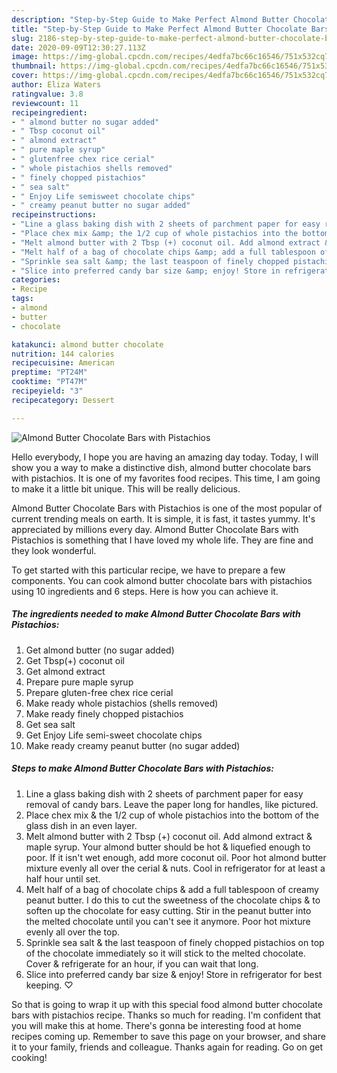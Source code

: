 ```yaml
---
description: "Step-by-Step Guide to Make Perfect Almond Butter Chocolate Bars with Pistachios"
title: "Step-by-Step Guide to Make Perfect Almond Butter Chocolate Bars with Pistachios"
slug: 2186-step-by-step-guide-to-make-perfect-almond-butter-chocolate-bars-with-pistachios
date: 2020-09-09T12:30:27.113Z
image: https://img-global.cpcdn.com/recipes/4edfa7bc66c16546/751x532cq70/almond-butter-chocolate-bars-with-pistachios-recipe-main-photo.jpg
thumbnail: https://img-global.cpcdn.com/recipes/4edfa7bc66c16546/751x532cq70/almond-butter-chocolate-bars-with-pistachios-recipe-main-photo.jpg
cover: https://img-global.cpcdn.com/recipes/4edfa7bc66c16546/751x532cq70/almond-butter-chocolate-bars-with-pistachios-recipe-main-photo.jpg
author: Eliza Waters
ratingvalue: 3.8
reviewcount: 11
recipeingredient:
- " almond butter no sugar added"
- " Tbsp coconut oil"
- " almond extract"
- " pure maple syrup"
- " glutenfree chex rice cerial"
- " whole pistachios shells removed"
- " finely chopped pistachios"
- " sea salt"
- " Enjoy Life semisweet chocolate chips"
- " creamy peanut butter no sugar added"
recipeinstructions:
- "Line a glass baking dish with 2 sheets of parchment paper for easy removal of candy bars. Leave the paper long for handles, like pictured."
- "Place chex mix &amp; the 1/2 cup of whole pistachios into the bottom of the glass dish in an even layer."
- "Melt almond butter with 2 Tbsp (+) coconut oil. Add almond extract &amp; maple syrup. Your almond butter should be hot &amp; liquefied enough to poor. If it isn&#39;t wet enough, add more coconut oil. Poor hot almond butter mixture evenly all over the cerial &amp; nuts. Cool in refrigerator for at least a half hour until set."
- "Melt half of a bag of chocolate chips &amp; add a full tablespoon of creamy peanut butter. I do this to cut the sweetness of the chocolate chips &amp; to soften up the chocolate for easy cutting. Stir in the peanut butter into the melted chocolate until you can&#39;t see it anymore. Poor hot mixture evenly all over the top."
- "Sprinkle sea salt &amp; the last teaspoon of finely chopped pistachios on top of the chocolate immediately so it will stick to the melted chocolate. Cover &amp; refrigerate for an hour, if you can wait that long."
- "Slice into preferred candy bar size &amp; enjoy! Store in refrigerator for best keeping. ♡"
categories:
- Recipe
tags:
- almond
- butter
- chocolate

katakunci: almond butter chocolate 
nutrition: 144 calories
recipecuisine: American
preptime: "PT24M"
cooktime: "PT47M"
recipeyield: "3"
recipecategory: Dessert

---
```



![Almond Butter Chocolate Bars with Pistachios](https://img-global.cpcdn.com/recipes/4edfa7bc66c16546/751x532cq70/almond-butter-chocolate-bars-with-pistachios-recipe-main-photo.jpg)

Hello everybody, I hope you are having an amazing day today. Today, I will show you a way to make a distinctive dish, almond butter chocolate bars with pistachios. It is one of my favorites food recipes. This time, I am going to make it a little bit unique. This will be really delicious.

Almond Butter Chocolate Bars with Pistachios is one of the most popular of current trending meals on earth. It is simple, it is fast, it tastes yummy. It's appreciated by millions every day. Almond Butter Chocolate Bars with Pistachios is something that I have loved my whole life. They are fine and they look wonderful.




To get started with this particular recipe, we have to prepare a few components. You can cook almond butter chocolate bars with pistachios using 10 ingredients and 6 steps. Here is how you can achieve it.

<!--inarticleads1-->

##### The ingredients needed to make Almond Butter Chocolate Bars with Pistachios:

1. Get  almond butter (no sugar added)
1. Get  Tbsp(+) coconut oil
1. Get  almond extract
1. Prepare  pure maple syrup
1. Prepare  gluten-free chex rice cerial
1. Make ready  whole pistachios (shells removed)
1. Make ready  finely chopped pistachios
1. Get  sea salt
1. Get  Enjoy Life semi-sweet chocolate chips
1. Make ready  creamy peanut butter (no sugar added)




<!--inarticleads2-->

##### Steps to make Almond Butter Chocolate Bars with Pistachios:

1. Line a glass baking dish with 2 sheets of parchment paper for easy removal of candy bars. Leave the paper long for handles, like pictured.
1. Place chex mix &amp; the 1/2 cup of whole pistachios into the bottom of the glass dish in an even layer.
1. Melt almond butter with 2 Tbsp (+) coconut oil. Add almond extract &amp; maple syrup. Your almond butter should be hot &amp; liquefied enough to poor. If it isn&#39;t wet enough, add more coconut oil. Poor hot almond butter mixture evenly all over the cerial &amp; nuts. Cool in refrigerator for at least a half hour until set.
1. Melt half of a bag of chocolate chips &amp; add a full tablespoon of creamy peanut butter. I do this to cut the sweetness of the chocolate chips &amp; to soften up the chocolate for easy cutting. Stir in the peanut butter into the melted chocolate until you can&#39;t see it anymore. Poor hot mixture evenly all over the top.
1. Sprinkle sea salt &amp; the last teaspoon of finely chopped pistachios on top of the chocolate immediately so it will stick to the melted chocolate. Cover &amp; refrigerate for an hour, if you can wait that long.
1. Slice into preferred candy bar size &amp; enjoy! Store in refrigerator for best keeping. ♡




So that is going to wrap it up with this special food almond butter chocolate bars with pistachios recipe. Thanks so much for reading. I'm confident that you will make this at home. There's gonna be interesting food at home recipes coming up. Remember to save this page on your browser, and share it to your family, friends and colleague. Thanks again for reading. Go on get cooking!
